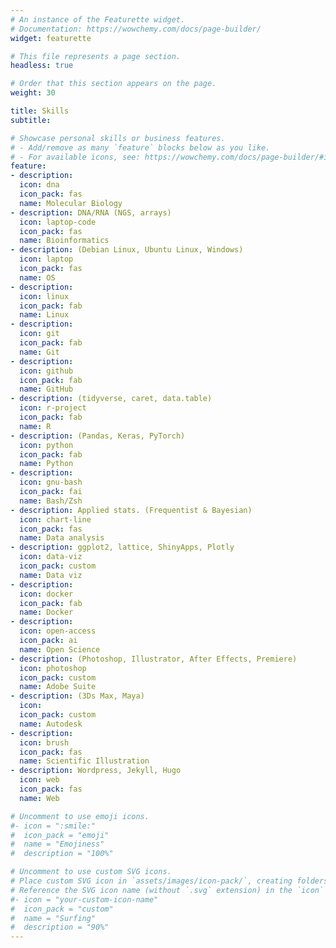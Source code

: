 ```yaml
---
# An instance of the Featurette widget.
# Documentation: https://wowchemy.com/docs/page-builder/
widget: featurette

# This file represents a page section.
headless: true

# Order that this section appears on the page.
weight: 30

title: Skills
subtitle:

# Showcase personal skills or business features.
# - Add/remove as many `feature` blocks below as you like.
# - For available icons, see: https://wowchemy.com/docs/page-builder/#icons
feature:
- description:
  icon: dna
  icon_pack: fas
  name: Molecular Biology
- description: DNA/RNA (NGS, arrays)
  icon: laptop-code
  icon_pack: fas
  name: Bioinformatics
- description: (Debian Linux, Ubuntu Linux, Windows) 
  icon: laptop
  icon_pack: fas
  name: OS 
- description: 
  icon: linux
  icon_pack: fab
  name: Linux
- description: 
  icon: git
  icon_pack: fab
  name: Git
- description: 
  icon: github
  icon_pack: fab
  name: GitHub  
- description: (tidyverse, caret, data.table) 
  icon: r-project
  icon_pack: fab
  name: R
- description: (Pandas, Keras, PyTorch)
  icon: python
  icon_pack: fab
  name: Python
- description: 
  icon: gnu-bash
  icon_pack: fai
  name: Bash/Zsh
- description: Applied stats. (Frequentist & Bayesian)
  icon: chart-line
  icon_pack: fas
  name: Data analysis
- description: ggplot2, lattice, ShinyApps, Plotly
  icon: data-viz
  icon_pack: custom
  name: Data viz
- description: 
  icon: docker
  icon_pack: fab
  name: Docker 
- description: 
  icon: open-access
  icon_pack: ai
  name: Open Science
- description: (Photoshop, Illustrator, After Effects, Premiere)
  icon: photoshop
  icon_pack: custom
  name: Adobe Suite 
- description: (3Ds Max, Maya)
  icon: 
  icon_pack: custom
  name: Autodesk
- description: 
  icon: brush
  icon_pack: fas
  name: Scientific Illustration
- description: Wordpress, Jekyll, Hugo
  icon: web
  icon_pack: fas
  name: Web  

# Uncomment to use emoji icons.
#- icon = ":smile:"
#  icon_pack = "emoji"
#  name = "Emojiness"
#  description = "100%"  

# Uncomment to use custom SVG icons.
# Place custom SVG icon in `assets/images/icon-pack/`, creating folders if necessary.
# Reference the SVG icon name (without `.svg` extension) in the `icon` field.
#- icon = "your-custom-icon-name"
#  icon_pack = "custom"
#  name = "Surfing"
#  description = "90%"
---
```

